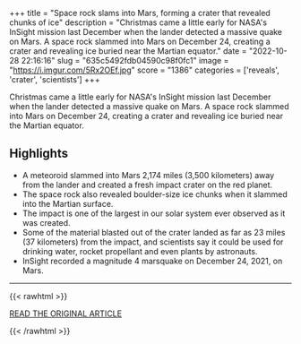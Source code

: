 +++
title = "Space rock slams into Mars, forming a crater that revealed chunks of ice"
description = "Christmas came a little early for NASA's InSight mission last December when the lander detected a massive quake on Mars. A space rock slammed into Mars on December 24, creating a crater and revealing ice buried near the Martian equator."
date = "2022-10-28 22:16:16"
slug = "635c5492fdb04590c98f0fc1"
image = "https://i.imgur.com/5Rx2OEf.jpg"
score = "1386"
categories = ['reveals', 'crater', 'scientists']
+++

Christmas came a little early for NASA's InSight mission last December when the lander detected a massive quake on Mars. A space rock slammed into Mars on December 24, creating a crater and revealing ice buried near the Martian equator.

## Highlights

- A meteoroid slammed into Mars 2,174 miles (3,500 kilometers) away from the lander and created a fresh impact crater on the red planet.
- The space rock also revealed boulder-size ice chunks when it slammed into the Martian surface.
- The impact is one of the largest in our solar system ever observed as it was created.
- Some of the material blasted out of the crater landed as far as 23 miles (37 kilometers) from the impact, and scientists say it could be used for drinking water, rocket propellant and even plants by astronauts.
- InSight recorded a magnitude 4 marsquake on December 24, 2021, on Mars.

---

{{< rawhtml >}}
  <p class="article-category">
    <a target="_blank" href="https://www.cnn.com/2022/10/27/world/mars-nasa-meteoroid-impacts-scn/index.html">READ THE ORIGINAL ARTICLE</a>
  </p>
{{< /rawhtml >}}
